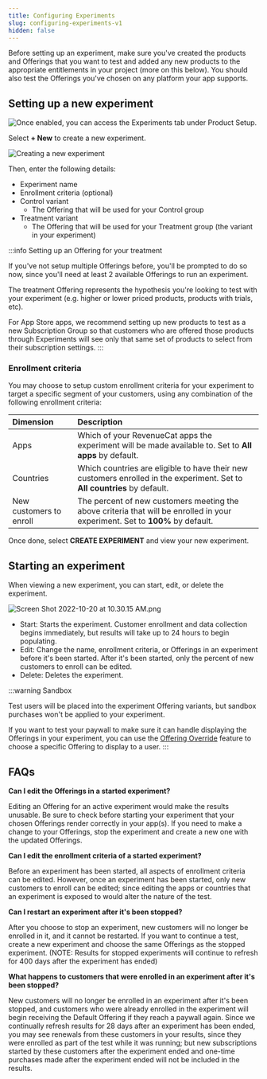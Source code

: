 ```yaml
---
title: Configuring Experiments
slug: configuring-experiments-v1
hidden: false
---
```


Before setting up an experiment, make sure you've created the products and Offerings that you want to test and added any new products to the appropriate entitlements in your project (more on this below). You should also test the Offerings you've chosen on any platform your app supports.

## Setting up a new experiment

![Once enabled, you can access the **Experiments** tab under **Product Setup**.](https://files.readme.io/ba143ea-Screen_Shot_2022-11-30_at_3.39.08_PM.png "Screen Shot 2022-11-30 at 3.39.08 PM.png")

Select **+ New** to create a new experiment.

![Creating a new experiment](https://files.readme.io/970b88e-Screen_Shot_2023-04-07_at_11.46.01_AM_1.png "Creating a new experiment")

Then, enter the following details:

- Experiment name
- Enrollment criteria (optional)
- Control variant
  - The Offering that will be used for your Control group
- Treatment variant
  - The Offering that will be used for your Treatment group (the variant in your experiment)

:::info Setting up an Offering for your treatment

If you've not setup multiple Offerings before, you'll be prompted to do so now, since you'll need at least 2 available Offerings to run an experiment.

The treatment Offering represents the hypothesis you're looking to test with your experiment (e.g. higher or lower priced products, products with trials, etc).

For App Store apps, we recommend setting up new products to test as a new Subscription Group so that customers who are offered those products through Experiments will see only that same set of products to select from their subscription settings.
:::

### Enrollment criteria

You may choose to setup custom enrollment criteria for your experiment to target a specific segment of your customers, using any combination of the following enrollment criteria:

| Dimension               | Description                                                                                                                   |
| :---------------------- | :---------------------------------------------------------------------------------------------------------------------------- |
| Apps                    | Which of your RevenueCat apps the experiment will be made available to. Set to **All apps** by default.                       |
| Countries               | Which countries are eligible to have their new customers enrolled in the experiment. Set to **All countries** by default.     |
| New customers to enroll | The percent of new customers meeting the above criteria that will be enrolled in your experiment. Set to **100%** by default. |

Once done, select **CREATE EXPERIMENT** and view your new experiment.

## Starting an experiment

When viewing a new experiment, you can start, edit, or delete the experiment.

![](https://files.readme.io/3e6f895-Screen_Shot_2022-10-20_at_10.30.15_AM.png "Screen Shot 2022-10-20 at 10.30.15 AM.png")

- Start: Starts the experiment. Customer enrollment and data collection begins immediately, but results will take up to 24 hours to begin populating.
- Edit: Change the name, enrollment criteria, or Offerings in an experiment before it's been started. After it's been started, only the percent of new customers to enroll can be edited.
- Delete: Deletes the experiment.

:::warning Sandbox

Test users will be placed into the experiment Offering variants, but sandbox purchases won't be applied to your experiment.

If you want to test your paywall to make sure it can handle displaying the Offerings in your experiment, you can use the [Offering Override](doc:offering-override) feature to choose a specific Offering to display to a user.
:::

## FAQs

**Can I edit the Offerings in a started experiment?**

Editing an Offering for an active experiment would make the results unusable. Be sure to check before starting your experiment that your chosen Offerings render correctly in your app(s). If you need to make a change to your Offerings, stop the experiment and create a new one with the updated Offerings.

**Can I edit the enrollment criteria of a started experiment?**

Before an experiment has been started, all aspects of enrollment criteria can be edited. However, once an experiment has been started, only new customers to enroll can be edited; since editing the apps or countries that an experiment is exposed to would alter the nature of the test.

**Can I restart an experiment after it's been stopped?**

After you choose to stop an experiment, new customers will no longer be enrolled in it, and it cannot be restarted. If you want to continue a test, create a new experiment and choose the same Offerings as the stopped experiment.
(NOTE: Results for stopped experiments will continue to refresh for 400 days after the experiment has ended)

**What happens to customers that were enrolled in an experiment after it's been stopped?**

New customers will no longer be enrolled in an experiment after it's been stopped, and customers who were already enrolled in the experiment will begin receiving the Default Offering if they reach a paywall again.
Since we continually refresh results for 28 days after an experiment has been ended, you may see renewals from these customers in your results, since they were enrolled as part of the test while it was running; but new subscriptions started by these customers after the experiment ended and one-time purchases made after the experiment ended will not be included in the results.
